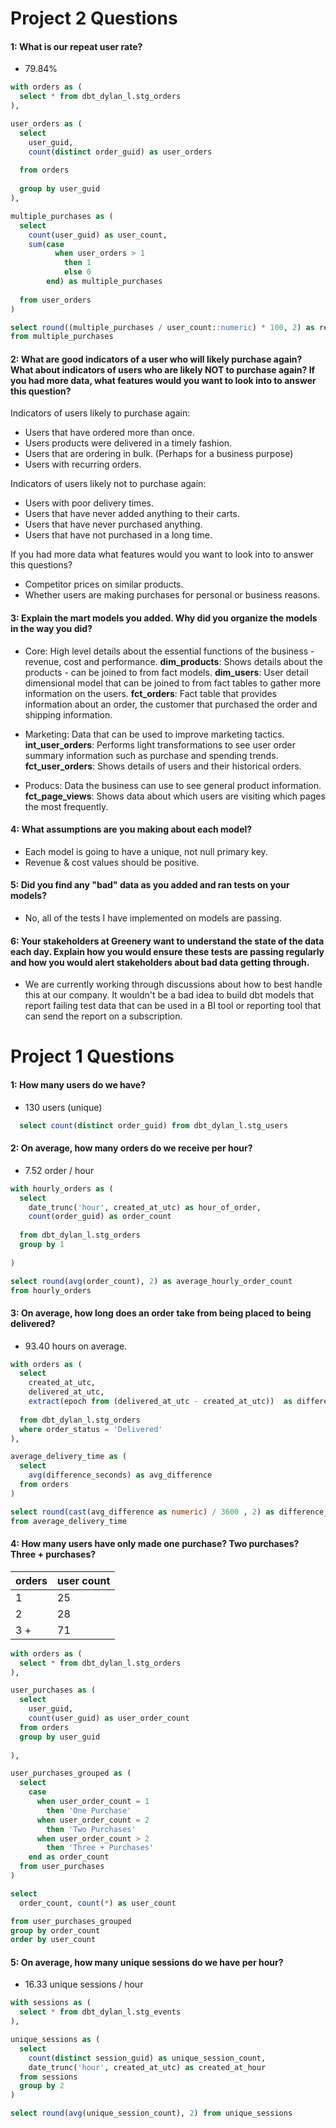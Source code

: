 # Project 2 Questions

#### 1: What is our repeat user rate?
- 79.84%

``` sql 
with orders as (
  select * from dbt_dylan_l.stg_orders
),

user_orders as (
  select 
    user_guid,
    count(distinct order_guid) as user_orders
    
  from orders 
  
  group by user_guid
),

multiple_purchases as (
  select 
    count(user_guid) as user_count,
    sum(case 
          when user_orders > 1 
            then 1
            else 0 
        end) as multiple_purchases
  
  from user_orders
)

select round((multiple_purchases / user_count::numeric) * 100, 2) as repeat_rate
from multiple_purchases
```
#### 2: What are good indicators of a user who will likely purchase again? What about indicators of users who are likely NOT to purchase again? If you had more data, what features would you want to look into to answer this question?

Indicators of users likely to purchase again:
- Users that have ordered more than once. 
- Users products were delivered in a timely fashion.
- Users that are ordering in bulk. (Perhaps for a business purpose)
- Users with recurring orders.

Indicators of users likely not to purchase again:
- Users with poor delivery times.
- Users that have never added anything to their carts.
- Users that have never purchased anything.
- Users that have not purchased in a long time.

If you had more data what features would you want to look into to answer this questions?
- Competitor prices on similar products.
- Whether users are making purchases for personal or business reasons. 

#### 3: Explain the mart models you added. Why did you organize the models in the way you did?
- Core: High level details about the essential functions of the business - revenue, cost and performance.
**dim_products**: Shows details about the products - can be joined to from fact models. 
**dim_users**: User detail dimensional model that can be joined to from fact tables to gather more information on the users.
**fct_orders**: Fact table that provides information about an order, the customer that purchased the order and shipping information.

- Marketing: Data that can be used to improve marketing tactics. 
**int_user_orders**: Performs light transformations to see user order summary information such as purchase and spending trends.
**fct_user_orders**: Shows details of users and their historical orders.

- Producs: Data the business can use to see general product information.
**fct_page_views**: Shows data about which users are visiting which pages the most frequently. 

#### 4: What assumptions are you making about each model? 
- Each model is going to have a unique, not null primary key.
- Revenue & cost values should be positive.

#### 5: Did you find any "bad" data as you added and ran tests on your models?
- No, all of the tests I have implemented on models are passing.

#### 6: Your stakeholders at Greenery want to understand the state of the data each day. Explain how you would ensure these tests are passing regularly and how you would alert stakeholders about bad data getting through.
- We are currently working through discussions about how to best handle this at our company. It wouldn't be a bad idea to build dbt models that report failing test data that can be used in a BI tool or reporting tool that can send the report on a subscription.

# Project 1 Questions

#### 1: How many users do we have?
- 130 users (unique)

``` sql
  select count(distinct order_guid) from dbt_dylan_l.stg_users
```

#### 2: On average, how many orders do we receive per hour?
- 7.52 order / hour

``` sql
with hourly_orders as (
  select 
    date_trunc('hour', created_at_utc) as hour_of_order,
    count(order_guid) as order_count
  
  from dbt_dylan_l.stg_orders
  group by 1
  
)

select round(avg(order_count), 2) as average_hourly_order_count 
from hourly_orders
```

#### 3: On average, how long does an order take from being placed to being delivered?
- 93.40 hours on average.
``` sql
with orders as (
  select 
    created_at_utc,
    delivered_at_utc,
    extract(epoch from (delivered_at_utc - created_at_utc))  as difference_seconds
    
  from dbt_dylan_l.stg_orders
  where order_status = 'Delivered'
),

average_delivery_time as (
  select 
    avg(difference_seconds) as avg_difference
  from orders
)

select round(cast(avg_difference as numeric) / 3600 , 2) as difference_hours
from average_delivery_time 
```

#### 4: How many users have only made one purchase? Two purchases? Three + purchases?

| orders | user count |
|--------|------------|
|1       | 25         |
|2       | 28         |
|3 +     | 71         |

``` sql
with orders as (
  select * from dbt_dylan_l.stg_orders
),

user_purchases as (
  select 
    user_guid, 
    count(user_guid) as user_order_count
  from orders
  group by user_guid
  
),

user_purchases_grouped as (
  select 
    case 
      when user_order_count = 1 
        then 'One Purchase'
      when user_order_count = 2 
        then 'Two Purchases'
      when user_order_count > 2 
        then 'Three + Purchases'
    end as order_count
  from user_purchases
)

select 
  order_count, count(*) as user_count

from user_purchases_grouped
group by order_count
order by user_count
```

#### 5: On average, how many unique sessions do we have per hour? 
- 16.33 unique sessions / hour

``` sql
with sessions as (
  select * from dbt_dylan_l.stg_events
),

unique_sessions as (
  select 
    count(distinct session_guid) as unique_session_count,
    date_trunc('hour', created_at_utc) as created_at_hour
  from sessions
  group by 2
)

select round(avg(unique_session_count), 2) from unique_sessions
```
